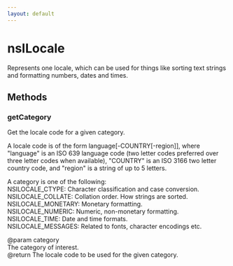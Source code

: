 ```yaml
---
layout: default
---
```


# nsILocale #
  
Represents one locale, which can be used for things like sorting text strings  
and formatting numbers, dates and times.  
  

## Methods ##

### getCategory ###
  
Get the locale code for a given category.  
  
A locale code is of the form language[-COUNTRY[-region]], where  
"language" is an ISO 639 language code (two letter codes preferred over  
three letter codes when available), "COUNTRY" is an ISO 3166 two letter  
country code, and "region" is a string of up to 5 letters.  
  
A category is one of the following:  
NSILOCALE_CTYPE: Character classification and case conversion.  
NSILOCALE_COLLATE: Collation order. How strings are sorted.  
NSILOCALE_MONETARY: Monetary formatting.  
NSILOCALE_NUMERIC: Numeric, non-monetary formatting.  
NSILOCALE_TIME: Date and time formats.  
NSILOCALE_MESSAGES: Related to fonts, character encodings etc.  
  
@param category  
       The category of interest.  
@return The locale code to be used for the given category.  
  
